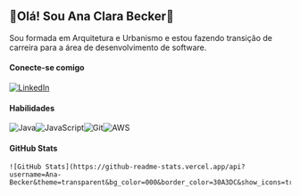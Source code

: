 ## :cherry_blossom:Olá! Sou Ana Clara Becker:cherry_blossom:

Sou formada em Arquitetura e Urbanismo e estou fazendo transição de carreira para a área de desenvolvimento de software. 

#### Conecte-se comigo

[![LinkedIn](https://img.shields.io/badge/LinkedIn-000?style=for-the-badge&logo=linkedin&logoColor=0E76A8)](https://www.linkedin.com/in/anacbecker/)



#### Habilidades

![Java](https://img.shields.io/badge/Java-000?style=for-the-badge&logo=JAVA)![JavaScript](https://img.shields.io/badge/GitHub-000?style=for-the-badge&logo=GitHub)![Git](https://img.shields.io/badge/Git-000?style=for-the-badge&logo=Git&logoColor=red)![AWS](https://img.shields.io/badge/AWS-000?style=for-the-badge&logo=aws&logoColor=red)



#### GitHub Stats

```
![GitHub Stats](https://github-readme-stats.vercel.app/api?username=Ana-Becker&theme=transparent&bg_color=000&border_color=30A3DC&show_icons=true&icon_color=30A3DC&title_color=E94D5F&text_color=FFF)

```



## 













